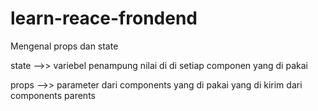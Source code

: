 # learn-reace-frondend

Mengenal props dan state 

state -->> variebel penampung nilai di di setiap componen yang di pakai

props -->> parameter dari components yang di pakai yang di kirim dari components parents


